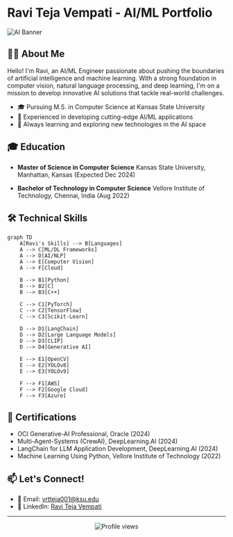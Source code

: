 # Ravi Teja Vempati - AI/ML Portfolio

![AI Banner](https://via.placeholder.com/800x200?text=AI+%7C+ML+%7C+Computer+Vision)

## 👨‍💻 About Me

Hello! I'm Ravi, an AI/ML Engineer passionate about pushing the boundaries of artificial intelligence and machine learning. With a strong foundation in computer vision, natural language processing, and deep learning, I'm on a mission to develop innovative AI solutions that tackle real-world challenges.

- 🎓 Pursuing M.S. in Computer Science at Kansas State University
- 🚀 Experienced in developing cutting-edge AI/ML applications
- 🌱 Always learning and exploring new technologies in the AI space

## 🎓 Education

- **Master of Science in Computer Science**
  Kansas State University, Manhattan, Kansas (Expected Dec 2024)
  
- **Bachelor of Technology in Computer Science**
  Vellore Institute of Technology, Chennai, India (Aug 2022)

## 🛠 Technical Skills

```mermaid
graph TD
    A[Ravi's Skills] --> B[Languages]
    A --> C[ML/DL Frameworks]
    A --> D[AI/NLP]
    A --> E[Computer Vision]
    A --> F[Cloud]
    
    B --> B1[Python]
    B --> B2[C]
    B --> B3[C++]
    
    C --> C1[PyTorch]
    C --> C2[TensorFlow]
    C --> C3[Scikit-Learn]
    
    D --> D1[LangChain]
    D --> D2[Large Language Models]
    D --> D3[CLIP]
    D --> D4[Generative AI]
    
    E --> E1[OpenCV]
    E --> E2[YOLOv8]
    E --> E3[YOLOv9]
    
    F --> F1[AWS]
    F --> F2[Google Cloud]
    F --> F3[Azure]
```

## 🏅 Certifications

- OCI Generative-AI Professional, Oracle (2024)
- Multi-Agent-Systems (CrewAI), DeepLearning.AI (2024)
- LangChain for LLM Application Development, DeepLearning.AI (2024)
- Machine Learning Using Python, Vellore Institute of Technology (2022)

## 📫 Let's Connect!

- 📧 Email: vrtteja001@ksu.edu
- 💼 LinkedIn: [Ravi Teja Vempati](https://www.linkedin.com/in/ravi-teja-vempati-801204169)

---

<p align="center">
  <img src="https://komarev.com/ghpvc/?username=YourGitHubUsername&color=blueviolet" alt="Profile views">
</p>

